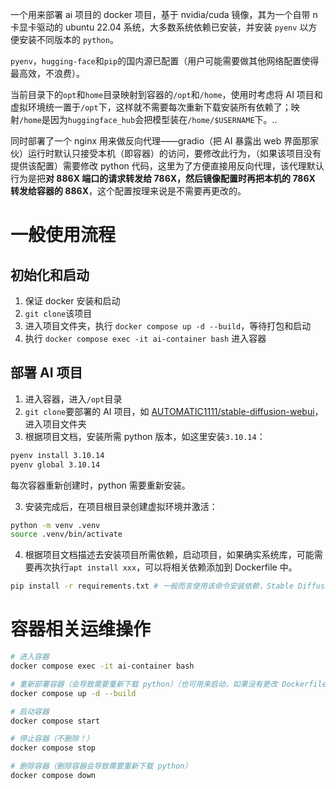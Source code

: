 一个用来部署 ai 项目的 docker 项目，基于 nvidia/cuda 镜像，其为一个自带 n 卡显卡驱动的 ubuntu 22.04 系统，大多数系统依赖已安装，并安装 `pyenv` 以方便安装不同版本的 `python`。

`pyenv`，`hugging-face`和`pip`的国内源已配置（用户可能需要做其他网络配置使得最高效，不浪费）。

当前目录下的`opt`和`home`目录映射到容器的`/opt`和`/home`，使用时考虑将 AI 项目和虚拟环境统一置于`/opt`下，这样就不需要每次重新下载安装所有依赖了；映射`/home`是因为`huggingface_hub`会把模型装在`/home/$USERNAME`下。..

同时部署了一个 nginx 用来做反向代理——gradio（把 AI 暴露出 web 界面那家伙）运行时默认只接受本机（即容器）的访问，要修改此行为，（如果该项目没有提供该配置）需要修改 python 代码，这里为了方便直接用反向代理，该代理默认行为是把**对 886X 端口的请求转发给 786X，然后镜像配置时再把本机的 786X 转发给容器的 886X**，这个配置按理来说是不需要再更改的。

# 一般使用流程

## 初始化和启动

1. 保证 docker 安装和启动
2. `git clone`该项目
3. 进入项目文件夹，执行 `docker compose up -d --build`，等待打包和启动
4. 执行 `docker compose exec -it ai-container bash`  进入容器

## 部署 AI 项目

1. 进入容器，进入`/opt`目录
2. `git clone`要部署的 AI 项目，如 [AUTOMATIC1111/stable-diffusion-webui](https://github.com/AUTOMATIC1111/stable-diffusion-webui)，进入项目文件夹
3. 根据项目文档，安装所需 python 版本，如这里安装`3.10.14`：

```sh
pyenv install 3.10.14
pyenv global 3.10.14
```

每次容器重新创建时，python 需要重新安装。

3. 安装完成后，在项目根目录创建虚拟环境并激活：

```sh
python -m venv .venv
source .venv/bin/activate
```

4. 根据项目文档描述去安装项目所需依赖，启动项目，如果确实系统库，可能需要再次执行`apt install xxx`，可以将相关依赖添加到 Dockerfile 中。

```sh
pip install -r requirements.txt # 一般而言使用该命令安装依赖，Stable Diffusion WebUI 是如此的
```

# 容器相关运维操作

```sh
# 进入容器
docker compose exec -it ai-container bash

# 重新部署容器（会导致需要重新下载 python）（也可用来启动，如果没有更改 Dockerfile 和 docker-compose.yml 的话）
docker compose up -d --build

# 启动容器
docker compose start

# 停止容器（不删除！）
docker compose stop

# 删除容器（删除容器会导致需要重新下载 python）
docker compose down
```
